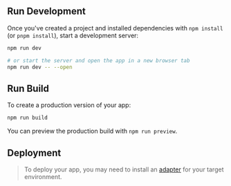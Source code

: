 
## Run Development

Once you've created a project and installed dependencies with `npm install` (or `pnpm install`), start a development server:

```bash
npm run dev

# or start the server and open the app in a new browser tab
npm run dev -- --open
```

## Run Build

To create a production version of your app:

```bash
npm run build
```

You can preview the production build with `npm run preview`.

## Deployment

> To deploy your app, you may need to install an [adapter](https://kit.svelte.dev/docs/adapters) for your target environment.
